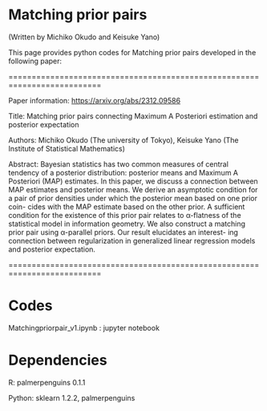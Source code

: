 # Matching prior pairs 
(Written by Michiko Okudo and Keisuke Yano)

This page provides python codes for Matching prior pairs developed in the following paper:

==========================================================================

Paper information: https://arxiv.org/abs/2312.09586

Title: Matching prior pairs connecting Maximum A Posteriori estimation and posterior expectation

Authors: Michiko Okudo (The university of Tokyo), Keisuke Yano (The Institute of Statistical Mathematics)

Abstract: Bayesian statistics has two common measures of central tendency of a posterior distribution: posterior means and Maximum A Posteriori (MAP) estimates. In this paper, we discuss a connection between MAP estimates and posterior means. We derive an asymptotic condition for a pair of prior densities under which the posterior mean based on one prior coin- cides with the MAP estimate based on the other prior. A sufficient condition for the existence of this prior pair relates to α-flatness of the statistical model in information geometry. We also construct a matching prior pair using α-parallel priors. Our result elucidates an interest- ing connection between regularization in generalized linear regression models and posterior expectation.

==========================================================================

# Codes

Matchingpriorpair_v1.ipynb : jupyter notebook 

# Dependencies

R: palmerpenguins 0.1.1

Python: sklearn 1.2.2, palmerpenguins

